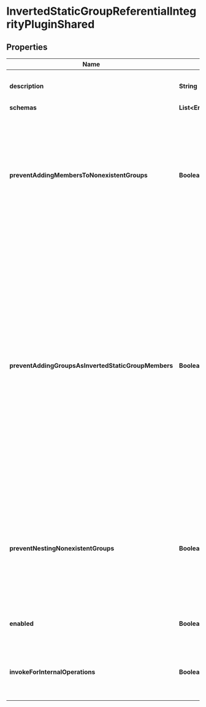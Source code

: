 

# InvertedStaticGroupReferentialIntegrityPluginShared


## Properties

| Name | Type | Description | Notes |
|------------ | ------------- | ------------- | -------------|
|**description** | **String** | A description for this Plugin |  [optional] |
|**schemas** | **List&lt;EnuminvertedStaticGroupReferentialIntegrityPluginSchemaUrn&gt;** |  |  |
|**preventAddingMembersToNonexistentGroups** | **Boolean** | Indicates whether the server should prevent updates to user entries that attempt to add them as a member of an inverted static group that does not exist. |  [optional] |
|**preventAddingGroupsAsInvertedStaticGroupMembers** | **Boolean** | Indicates whether the server should prevent attempts to add a group as a regular member of an inverted static group. If the members of another group should be considered members of an inverted static group, then the other group should be added as a nested group rather than a regular member. |  [optional] |
|**preventNestingNonexistentGroups** | **Boolean** | Indicates whether the server should prevent updates to inverted static groups that add references to nested groups that don&#39;t exist. |  [optional] |
|**enabled** | **Boolean** | Indicates whether the plug-in is enabled for use. |  |
|**invokeForInternalOperations** | **Boolean** | Indicates whether the plug-in should be invoked for internal operations. |  [optional] |



